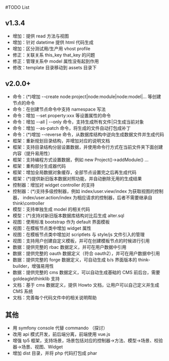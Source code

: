 #TODO List

## v1.3.4
* 增加：提供 read 方法与视图
* 增加：针对 datetime 提供 html 代码生成
* 增加：区分测试用/生产用 vhost profile
* 修正：关联关系 this_key that_key 的问题
* 修正：管理关系中 model 属性没有起到作用
* 修改：template 目录移动到 assets 目录下

## v2.0.0+
* 命令：(*)增加 --create node:project|node:module|node:model|... 等创建节点的命令
* 命令：在创建节点命令中支持 namespace 写法
* 命令：增加 --set property:xxx 等设置属性的命令
* 命令：增加 --all | --only 命令，支持生成所有文件|只生成当前对象
* 命令：增加 --as-patch 命令，将生成的文件自动打包成补丁
* 命令：(*)增加 --reverse 命令，从数据库结构中逆向生成数据文件并生成代码
* 框架：重新规划目录结构，并增加对应的说明文档
* 框架：支持目录结构分层设置数据，并使用命令行方式在当前文件夹下面创建内容（提升易用性）
* 框架：支持编程方式设置数据，例如 new Project()->addModule() ...
* 框架：重构部分生成器代码
* 框架：增加全局数据对象缓存，全部节点设置完之后再生成代码
* 框架：(*)提供新旧版本数据对照功能，并自动删除无用的生成结果
* 控制器：增加对 widget controller 的支持
* 控制器：(*)支持多级控制器，例如 index/user.view/index 为获取视图的控制器，
index/user.action/index 为相应请求的控制器，后者不需要继承自 think\controller
* 模型：支持单独生成 model 的相关代码
* 模型：(*)支持对新旧版本数据库结构对比后生成 alter.sql
* 视图：使用标准 bootstrap 作为 default 界面模板
* 视图：在模板节点类中增加 widget 属性
* 视图：在模板节点类中增加对 scriptlets 与 style/js 文件引入的管理
* 视图：支持用户创建自定义模板，并可在创建模板节点的时候进行引用
* 数据：提供完整的 rbac 数据定义，并可在用户数据中引用
* 数据：提供完整的 oauth 数据定义（符合 oauth2），并可在用户数据中引用
* 数据：提供完整的 forge 数据定义，可自动生成 b/s 界面版本的 think-builder，增强易用性
* 数据：提供完整的 cms 数据定义，可以自动生成基础的 CMS 前后台，需要 goldeagle\thinklib 支持
* 文档：基于 cms 数据定义，提供 Howto 文档，让用户可以自己定义并生成 CMS 系统
* 文档：完善每个代码文件中的相关说明帮助

## 其他
* 用 symfony console 代替 commando （探讨）
* 改用 api 模式开发，前后端分离，前端使用 vue.js
* 增强 tp5 框架，支持场景，场景包括对应的控制器->方法、模型->场景、校验器->场景、视图、Widget
* 增加 dist 目录，并将 php 代码打包成 phar